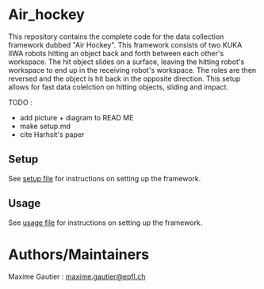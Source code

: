 # Air_hockey 

This repository contains the complete code for the data collection framework dubbed "Air Hockey". This framework consists of two KUKA IIWA robots hitting an object back and forth between each other's workspace. The hit object slides on a surface, leaving the hitting robot's workspace to end up in the receiving robot's workspace. The roles are then reversed and the object is hit back in the opposite direction. This setup allows for fast data colelction on hitting objects, sliding and impact.


TODO : 
- add picture + diagram to READ ME
- make setup.md
- cite Harhsit's paper


## Setup 

See [setup file](src/air_hockey/setup.md) for instructions on setting up the framework.

## Usage

See [usage file](src/air_hockey/usage.md) for instructions on setting up the framework.

# Authors/Maintainers 

Maxime Gautier : maxime.gautier@epfl.ch
